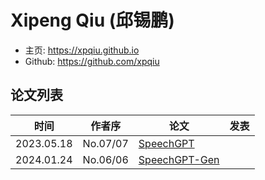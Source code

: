 # Xipeng Qiu (邱锡鹏)

- 主页: https://xpqiu.github.io
- Github: https://github.com/xpqiu

## 论文列表

| 时间 | 作者序 | 论文 | 发表 |
|:-:|:-:|---|---|
| 2023.05.18 | No.07/07 | [SpeechGPT](../Models/Speech_LLM/2023.05.18_SpeechGPT.md) |
| 2024.01.24 | No.06/06 | [SpeechGPT-Gen](../Models/Speech_LLM/2024.01.24_SpeechGPT-Gen.md) |
